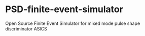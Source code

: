 # PSD-finite-event-simulator
Open Source Finite Event Simulator for mixed mode pulse shape discriminator ASICS
